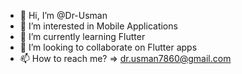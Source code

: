 - 👋 Hi, I’m @Dr-Usman
- 👀 I’m interested in Mobile Applications
- 🌱 I’m currently learning Flutter
- 💞️ I’m looking to collaborate on Flutter apps
- 📫 How to reach me? => dr.usman7860@gmail.com

<!---
Dr-Usman/Dr-Usman is a ✨ special ✨ repository because its `README.md` (this file) appears on your GitHub profile.
You can click the Preview link to take a look at your changes.
--->
